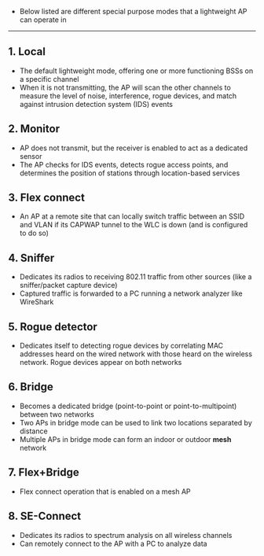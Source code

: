 - Below listed are different special purpose modes that a lightweight AP can operate in
---
## 1. Local
- The default lightweight mode, offering one or more functioning BSSs on a specific channel
- When it is not transmitting, the AP will scan the other channels to measure the level of noise, interference, rogue devices, and match against intrusion detection system (IDS) events
## 2. Monitor
- AP does not transmit, but the receiver is enabled to act as a dedicated sensor
- The AP checks for IDS events, detects rogue access points, and determines the position of stations through location-based services
## 3. Flex connect
- An AP at a remote site that can locally switch traffic between an SSID and VLAN if its CAPWAP tunnel to the WLC is down (and is configured to do so)
## 4. Sniffer
- Dedicates its radios to receiving 802.11 traffic from other sources (like a sniffer/packet capture device)
- Captured traffic is forwarded to a PC running a network analyzer like WireShark
## 5. Rogue detector
- Dedicates itself to detecting rogue devices by correlating MAC addresses heard on the wired network with those heard on the wireless network. Rogue devices appear on both networks
## 6. Bridge
- Becomes a dedicated bridge (point-to-point or point-to-multipoint) between two networks
- Two APs in bridge mode can be used to link two locations separated by distance
- Multiple APs in bridge mode can form an indoor or outdoor **mesh** network
## 7. Flex+Bridge
- Flex connect operation that is enabled on a mesh AP
## 8. SE-Connect
- Dedicates its radios to spectrum analysis on all wireless channels
- Can remotely connect to the AP with a PC to analyze data